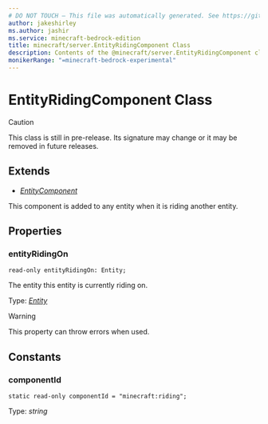 ```yaml
---
# DO NOT TOUCH — This file was automatically generated. See https://github.com/mojang/minecraftapidocsgenerator to modify descriptions, examples, etc.
author: jakeshirley
ms.author: jashir
ms.service: minecraft-bedrock-edition
title: minecraft/server.EntityRidingComponent Class
description: Contents of the @minecraft/server.EntityRidingComponent class.
monikerRange: "=minecraft-bedrock-experimental"
---
```

# EntityRidingComponent Class

> [!CAUTION]
> This class is still in pre-release.  Its signature may change or it may be removed in future releases.

## Extends
- [*EntityComponent*](EntityComponent.md)

This component is added to any entity when it is riding another entity.

## Properties

### **entityRidingOn**
`read-only entityRidingOn: Entity;`

The entity this entity is currently riding on.

Type: [*Entity*](Entity.md)
    
> [!WARNING]
> This property can throw errors when used.

## Constants

### **componentId**
`static read-only componentId = "minecraft:riding";`

Type: *string*
